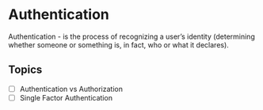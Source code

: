 # Authentication

Authentication - is the process of recognizing a user’s identity (determining whether someone or something is, in fact, who or what it declares).

## Topics 
- [ ] Authentication vs Authorization
- [ ] Single Factor Authentication
